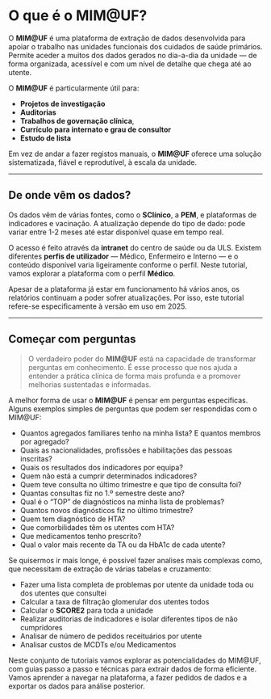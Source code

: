 # O que é o MIM@UF?

O **MIM@UF** é uma plataforma de extração de dados desenvolvida para apoiar o trabalho nas unidades funcionais dos cuidados de saúde primários. Permite aceder a muitos dos dados gerados no dia-a-dia da unidade — de forma organizada, acessível e com um nível de detalhe que chega até ao utente.

O **MIM@UF** é particularmente útil para:

- **Projetos de investigação**
- **Auditorias**
- **Trabalhos de governação clínica**,
- **Currículo para internato e grau de consultor**
- **Estudo de lista**

Em vez de andar a fazer registos manuais, o **MIM@UF** oferece uma solução sistematizada, fiável e reprodutível, à escala da unidade.

---

## De onde vêm os dados?

Os dados vêm de várias fontes, como o **SClínico**, a **PEM**, e plataformas de indicadores e vacinação. A atualização depende do tipo de dado: pode variar entre 1-2 meses até estar disponível quase em tempo real.

O acesso é feito através da **intranet** do centro de saúde ou da ULS. Existem diferentes **perfis de utilizador** — Médico, Enfermeiro e Interno — e o conteúdo disponível varia ligeiramente conforme o perfil. Neste tutorial, vamos explorar a plataforma com o perfil **Médico**.

Apesar de a plataforma já estar em funcionamento há vários anos, os relatórios continuam a poder sofrer atualizações. Por isso, este tutorial refere-se especificamente à versão em uso em 2025.

---

## Começar com perguntas

> O verdadeiro poder do **MIM@UF** está na capacidade de transformar perguntas em conhecimento. É esse processo que nos ajuda a entender a prática clínica de forma mais profunda e a promover melhorias sustentadas e informadas.

A melhor forma de usar o **MIM@UF** é pensar em perguntas especificas. Alguns exemplos simples de perguntas que podem ser respondidas com o MIM@UF:

- Quantos agregados familiares tenho na minha lista? E quantos membros por agregado?
- Quais as nacionalidades, profissões e habilitações das pessoas inscritas?
- Quais os resultados dos indicadores por equipa?
- Quem não está a cumprir determinados indicadores?
- Quem teve consulta no último trimestre e que tipo de consulta foi?
- Quantas consultas fiz no 1.º semestre deste ano?
- Qual é o “TOP” de diagnósticos na minha lista de problemas?
- Quantos novos diagnósticos fiz no último trimestre?
- Quem tem diagnóstico de HTA?
- Que comorbilidades têm os utentes com HTA?
- Que medicamentos tenho prescrito?
- Qual o valor mais recente da TA ou da HbA1c de cada utente?

Se quisermos ir mais longe, é possivel fazer analises mais complexas como, que necessitam de extração de várias tabelas e cruzamento:

- Fazer uma lista completa de problemas por utente da unidade toda ou dos utentes que consultei
- Calcular a taxa de filtração glomerular dos utentes todos
- Calcular o **SCORE2** para toda a unidade
- Realizar auditorias de indicadores e isolar diferentes tipos de não cumpridores
- Analisar de número de pedidos receituários por utente
- Analisar custos de MCDTs e/ou Medicamentos

Neste conjunto de tutoriais vamos explorar as potencialidades do MIM@UF, com guias passo a passo e técnicas para
extrair dados de forma eficiente. Vamos aprender a navegar na plataforma, a fazer pedidos de dados e a exportar os dados para análise posterior.
